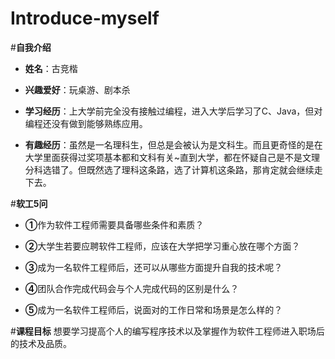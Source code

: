 # Introduce-myself
#**自我介绍**
* **姓名**：古竞楷

* **兴趣爱好**：玩桌游、剧本杀

* **学习经历**：上大学前完全没有接触过编程，进入大学后学习了C、Java，但对编程还没有做到能够熟练应用。

* **有趣经历**：虽然是一名理科生，但总是会被认为是文科生。而且更奇怪的是在大学里面获得过奖项基本都和文科有关~直到大学，都在怀疑自己是不是文理分科选错了。但既然选了理科这条路，选了计算机这条路，那肯定就会继续走下去。

#**软工5问**
* **①**作为软件工程师需要具备哪些条件和素质？

* **②**大学生若要应聘软件工程师，应该在大学把学习重心放在哪个方面？

* **③**成为一名软件工程师后，还可以从哪些方面提升自我的技术呢？

* **④**团队合作完成代码会与个人完成代码的区别是什么？

* **⑤**成为一名软件工程师后，说面对的工作日常和场景是怎么样的？

#**课程目标**
想要学习提高个人的编写程序技术以及掌握作为软件工程师进入职场后的技术及品质。
